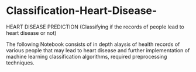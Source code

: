 # Classification-Heart-Disease-
HEART DISEASE PREDICTION (Classifying if the records of people lead to heart disease or not)


The following Notebook consists of in depth alaysis of health records of various people that may lead to heart disease and further implementation of machine learning classification algorithms, required preprocessing techniques.
